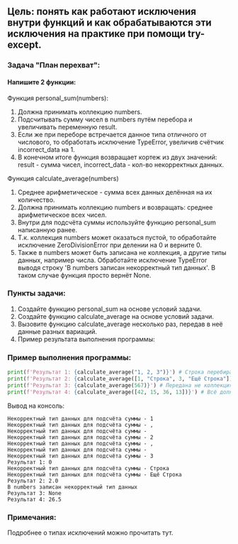 ## Цель: понять как работают исключения внутри функций и как обрабатываются эти исключения на практике при помощи try-except.

### Задача "План перехват":
#### Напишите 2 функции:
Функция personal_sum(numbers):
1. Должна принимать коллекцию numbers.
2. Подсчитывать сумму чисел в numbers путём перебора и увеличивать переменную result.
3. Если же при переборе встречается данное типа отличного от числового, то обработать исключение TypeError, увеличив счётчик incorrect_data на 1.
3. В конечном итоге функция возвращает кортеж из двух значений: result - сумма чисел, incorrect_data - кол-во некорректных данных.

Функция calculate_average(numbers)
1. Среднее арифметическое - сумма всех данных делённая на их количество.
2. Должна принимать коллекцию numbers и возвращать: среднее арифметическое всех чисел.
3. Внутри для подсчёта суммы используйте функцию personal_sum написанную ранее.
4. Т.к. коллекция numbers может оказаться пустой, то обработайте исключение ZeroDivisionError при делении на 0 и верните 0.
5. Также в numbers может быть записана не коллекция, а другие типы данных, например числа. Обработайте исключение TypeError выводя строку 'В numbers записан некорректный тип данных'. В таком случае функция просто вернёт None.

### Пункты задачи:
1. Создайте функцию personal_sum на основе условий задачи.
2. Создайте функцию calculate_average на основе условий задачи.
3. Вызовите функцию calculate_average несколько раз, передав в неё данные разных вариаций.
4. Пример результата выполнения программы:

### Пример выполнения программы:
```python
print(f'Результат 1: {calculate_average("1, 2, 3")}') # Строка перебирается, но каждый символ - строковый тип
print(f'Результат 2: {calculate_average([1, "Строка", 3, "Ещё Строка"])}') # Учитываются только 1 и 3
print(f'Результат 3: {calculate_average(567)}') # Передана не коллекция
print(f'Результат 4: {calculate_average([42, 15, 36, 13])}') # Всё должно работать
```
Вывод на консоль:
```
Некорректный тип данных для подсчёта суммы - 1
Некорректный тип данных для подсчёта суммы - ,
Некорректный тип данных для подсчёта суммы -
Некорректный тип данных для подсчёта суммы - 2
Некорректный тип данных для подсчёта суммы - ,
Некорректный тип данных для подсчёта суммы -
Некорректный тип данных для подсчёта суммы - 3
Результат 1: 0
Некорректный тип данных для подсчёта суммы - Строка
Некорректный тип данных для подсчёта суммы - Ещё Строка
Результат 2: 2.0
В numbers записан некорректный тип данных
Результат 3: None
Результат 4: 26.5
```
### Примечания:
Подробнее о типах исключений можно прочитать тут.
